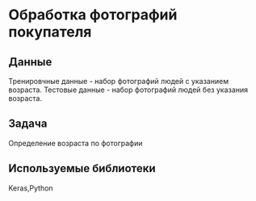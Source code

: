 # Обработка фотографий покупателя


## Данные
Тренировчные данные - набор фотографий людей с указанием возраста.
Тестовые данные - набор фотографий людей без указания возраста.

## Задача

Определение возраста по фотографии 

## Используемые библиотеки
Keras,Python